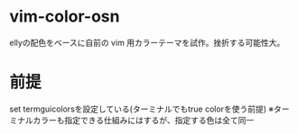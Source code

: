 # vim-color-osn
ellyの配色をベースに自前の vim 用カラーテーマを試作。挫折する可能性大。

# 前提
set termguicolorsを設定している(ターミナルでもtrue colorを使う前提)
※ターミナルカラーも指定できる仕組みにはするが、指定する色は全て同一
